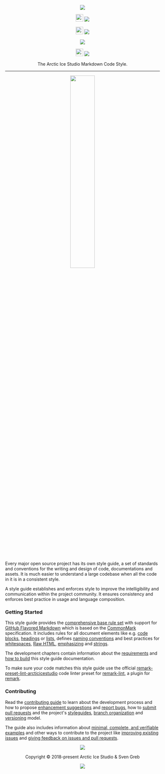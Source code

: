 <p align="center"><img src="https://raw.githubusercontent.com/arcticicestudio/styleguide-markdown/develop/assets/styleguide-markdown-banner-typography.svg?sanitize=true"/></p>

<p align="center"><img src="https://assets-cdn.github.com/favicon.ico" width=24 height=24/> <a href="https://github.com/arcticicestudio/styleguide-markdown/releases/latest"><img src="https://img.shields.io/github/release/arcticicestudio/styleguide-markdown.svg?style=flat-square"/></a></p>

<p align="center"><img src="https://upload.wikimedia.org/wikipedia/commons/d/db/Npm-logo.svg?sanitize=true" width=24 height=24/> <a href="https://www.npmjs.com/package/remark-preset-lint-arcticicestudio"><img src="https://img.shields.io/npm/v/remark-preset-lint-arcticicestudio.svg?style=flat-square&label=remark-preset-lint-arcticicestudio"/></a></p>

<p align="center"><a href="https://github.com/arcticicestudio/styleguide-markdown/blob/develop/CHANGELOG.md#010"><img src="https://img.shields.io/badge/Changelog-0.2.0-5E81AC.svg?style=flat-square"/></a></p>

<p align="center"><img src="https://circleci.com/favicon.ico" width=24 height=24/> <a href="https://circleci.com/gh/arcticicestudio/styleguide-markdown"><img src="https://img.shields.io/circleci/project/github/arcticicestudio/styleguide-markdown/develop.svg?style=flat-square"/></a></p>

<p align="center">The Arctic Ice Studio Markdown Code Style.</p>

---

<p align="center"><img src="https://raw.githubusercontent.com/arcticicestudio/styleguide-markdown/develop/assets/styleguide-markdown-banner-typography-badge.svg?sanitize=true" width="40%" /></p>

Every major open source project has its own style guide, a set of standards and conventions for the writing and design of code, documentations and assets. It is much easier to understand a large codebase when all the code in it is in a consistent style.

A style guide establishes and enforces style to improve the intelligibility and communication within the project community. It ensures consistency and enforces best practice in usage and language composition.

### Getting Started

This style guide provides the [comprehensive base rule set][rules] with support for [GitHub Flavored Markdown][gfm] which is based on the [CommonMark][commonmark] specification. It includes rules for all document elements like e.g. [code blocks][rules-code-blocks], [headings][rules-headings] or [lists][rules-lists], defines [naming conventions][rules-naming-conventions] and best practices for [whitespaces][rules-whitespaces], [Raw HTML][rules-raw-html], [emphasizing][rules-emphasis] and [strings][rules-strings].

The development chapters contain information about the [requirements][dev-requirements] and [how to build][dev-building] this style guide documentation.

To make sure your code matches this style guide use the official [remark-preset-lint-arcticicestudio][remark-preset-lint-arcticicestudio-ghio] code linter preset for [remark-lint][remark-lint-gh], a plugin for [remark][].

### Contributing

Read the [contributing guide][dev-contributing] to learn about the development process and how to propose [enhancement suggestions][dev-contributing-enhancements] and [report bugs][dev-contributing-bug-reports], how to [submit pull requests][dev-contributing-pr] and the project's [styleguides][dev-contributing-styleguides], [branch organization][dev-contributing-branch-org] and [versioning][dev-contributing-versioning] model.

The guide also includes information about [minimal, complete, and verifiable examples][dev-contributing-mcve] and other ways to contribute to the project like [improving existing issues][dev-contributing-other-improve-issues] and [giving feedback on issues and pull requests][dev-contributing-other-feedback].

<p align="center"><img src="https://raw.githubusercontent.com/arcticicestudio/nord/develop/assets/banner-footer-mountains.svg?sanitize=true" /></p>

<p align="center">Copyright &copy; 2018-present Arctic Ice Studio & Sven Greb</p>

<p align="center"><a href="https://github.com/arcticicestudio/styleguide-markdown/blob/develop/LICENSE.md"><img src="https://img.shields.io/badge/License-MIT-5E81AC.svg?style=flat-square"/></a></p>

[dev-building]: development/building.md
[dev-contributing]: development/contributing.md
[dev-contributing-branch-org]: development/contributing.md#branch-organization
[dev-contributing-bug-reports]: development/contributing.md#bug-reports
[dev-contributing-enhancements]: development/contributing.md#enhancement-suggestions
[dev-contributing-mcve]: development/contributing.md#mcve
[dev-contributing-other-feedback]: development/contributing.md#give-feedback-on-issues-and-pull-requests
[dev-contributing-other-improve-issues]: development/contributing.md#improve-issues
[dev-contributing-pr]: development/contributing.md#pull-requests
[dev-contributing-styleguides]: development/contributing.md#styleguides
[dev-contributing-versioning]: development/contributing.md#versioning
[dev-requirements]: development/requirements.md
[rules]: rules/index.md
[rules-code-blocks]: rules/code.md#blocks
[rules-emphasis]: rules/emphasis.md
[rules-headings]: rules/headings.md
[rules-lists]: rules/lists.md
[rules-naming-conventions]: rules/naming-conventions.md
[rules-raw-html]: rules/raw-html.md
[rules-strings]: rules/strings.md
[rules-whitespaces]: rules/whitespaces.md

[commonmark]: http://commonmark.org
[gfm]: https://github.github.com/gfm
[remark]: https://remark.js.org
[remark-lint-gh]: https://github.com/remarkjs/remark-lint
[remark-preset-lint-arcticicestudio-ghio]: https://arcticicestudio.github.io/remark-preset-lint-arcticicestudio
